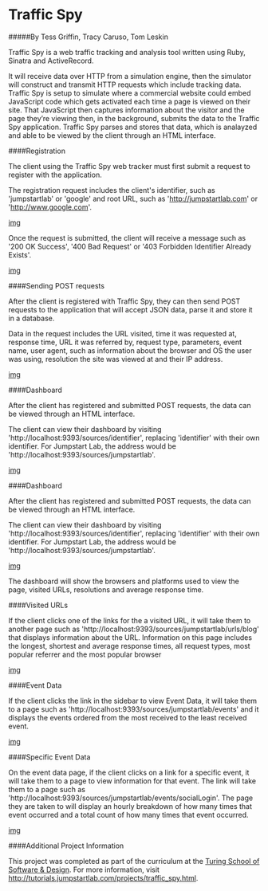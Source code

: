# Traffic Spy

#####By Tess Griffin, Tracy Caruso, Tom Leskin

Traffic Spy is a web traffic tracking and analysis tool written using Ruby, Sinatra and ActiveRecord.

It will receive data over HTTP from a simulation engine, then the simulator will construct and transmit HTTP requests which include tracking data. Traffic Spy is setup to simulate where a commercial website could embed JavaScript code which gets activated each time a page is viewed on their site. That JavaScript then captures information about the visitor and the page they’re viewing then, in the background, submits the data to the Traffic Spy application. Traffic Spy parses and stores that data, which is analayzed and able to be viewed by the client through an HTML interface.

####Registration

The client using the Traffic Spy web tracker must first submit a request to register with the application.

The registration request includes the client's identifier, such as 'jumpstartlab' or 'google' and root URL, such as 'http://jumpstartlab.com' or 'http://www.google.com'.

[img](http://i.imgur.com/WWERnMe.png "Register")

Once the request is submitted, the client will receive a message such as '200 OK Success', '400 Bad Request' or '403 Forbidden Identifier Already Exists'.

[img](http://i.imgur.com/0T7aK6I.png "403")


####Sending POST requests

After the client is registered with Traffic Spy, they can then send POST requests to the application that will accept JSON data, parse it and store it in a database.

Data in the request includes the URL visited, time it was requested at, response time, URL it was referred by, request type, parameters, event name, user agent, such as information about the browser and OS the user was using, resolution the site was viewed at and their IP address.

[img](http://i.imgur.com/KBMyyfI.png "POST")

####Dashboard

After the client has registered and submitted POST requests, the data can be viewed through an HTML interface.

The client can view their dashboard by visiting 'http://localhost:9393/sources/identifier', replacing 'identifier' with their own identifier. For Jumpstart Lab, the address would be 'http://localhost:9393/sources/jumpstartlab'.

[img](http://i.imgur.com/UTaSGmb.png "Dashboard")

####Dashboard

After the client has registered and submitted POST requests, the data can be viewed through an HTML interface.

The client can view their dashboard by visiting 'http://localhost:9393/sources/identifier', replacing 'identifier' with their own identifier. For Jumpstart Lab, the address would be 'http://localhost:9393/sources/jumpstartlab'.

[img](http://i.imgur.com/UTaSGmb.png "Dashboard")

The dashboard will show the browsers and platforms used to view the page, visited URLs, resolutions and average response time.

####Visited URLs

If the client clicks one of the links for the a visited URL, it will take them to another page such as 'http://localhost:9393/sources/jumpstartlab/urls/blog' that displays information about the URL. Information on this page includes the longest, shortest and average response times, all request types, most popular referrer and the most popular browser

[img](http://i.imgur.com/3AKUDvf.png "Visited URLs")

####Event Data

If the client clicks the link in the sidebar to view Event Data, it will take them to a page such as 'http://localhost:9393/sources/jumpstartlab/events' and it displays the events ordered from the most received to the least received event.

[img](http://i.imgur.com/ljdInpD.png "Event Data")

####Specific Event Data

On the event data page, if the client clicks on a link for a specific event, it will take them to a page to view information for that event. The link will take them to a page such  as 'http://localhost:9393/sources/jumpstartlab/events/socialLogin'. The page they are taken to will display an hourly breakdown of how many times that event occurred and a total count of how many times that event occurred.

[img](http://i.imgur.com/RAH4mRq.png "Specific Event Data")

####Additional Project Information

This project was completed as part of the curriculum at the [Turing School of Software & Design](http://turing.io/). For more information, visit http://tutorials.jumpstartlab.com/projects/traffic_spy.html.
